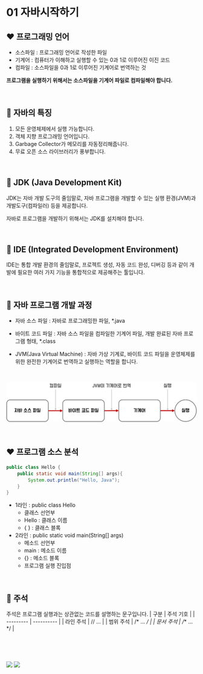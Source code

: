 # 01 자바시작하기  

##  :heart: 프로그래밍 언어

- 소스파일 : 프로그래밍 언어로 작성한 파일
- 기계어 : 컴퓨터가 이해하고 실행할 수 있는 0과 1로 이루어진 이진 코드
- 컴파일 : 소스파일을 0과 1로 이루어진 기계어로 번역하는 것  

**프로그램을 실행하기 위해서는 소스파일을 기계어 파일로 컴파일해야 합니다.**

<br/>

## :yellow_heart: 자바의 특징

1. 모든 운영체제에서 실행 가능합니다.
2. 객체 지향 프로그래밍 언어입니다.
3. Garbage Collector가 메모리를 자동정리해줍니다.
4.  무료 오픈 소스 라이브러리가 풍부합니다.

<br/>

## :green_heart: JDK (Java Development Kit)

JDK는 자바 개발 도구의 줄임말로, 자바 프로그램을 개발할 수 있는 실행 환경(JVM)과 개발도구(컴파일러) 등을 제공합니다.  

자바로 프로그램을 개발하기 위해서는 JDK를 설치해야 합니다.

<br/>


## :blue_heart: IDE (Integrated Development Environment)

IDE는 통합 개발 환경의 줄임말로, 프로젝트 생성, 자동 코드 완성, 디버깅 등과 같이 개발에 필요한 여러 가지 기능을 통합적으로 제공해주는 툴입니다.

<br/>

## :purple_heart: 자바 프로그램 개발 과정

- 자바 소스 파일 : 자바로 프로그래밍한 파일, *.java

- 바이트 코드 파일 : 자바 소스 파일을 컴파일한 기계어 파일, 개발 완료된 자바 프로그램 형태, *.class

- JVM(Java Virtual Machine) : 자바 가상 기계로, 바이트 코드 파일을 운영체제를 위한 완전한 기계어로 번역하고 실행하는 역할을 합니다.

<br/>

![자바 프로그램](../images/자바프로그램.png)


<br/>


## :heart: ​프로그램 소스 분석

``` java
public class Hello {
    public static void main(String[] args){
        System.out.println("Hello, Java");
    }
}
```

- 1라인 : public class Hello
  - 클래스 선언부
  - Hello : 클래스 이름
  - { } : 클래스 블록
- 2라인 : public static void main(String[] args)
  - 메소드 선언부
  - main : 메소드 이름
  - {} : 메소드 블록
  - 프로그램 실행 진입점

<br/>

## :yellow_heart: 주석

주석은 프로그램 실행과는 상관없는 코드를 설명하는 문구입니다.
| 구분      | 주석 기호  |
| --------- | ---------- |
| 라인 주석 | // ...     |
| 범위 주석 | /* ... */  |
| 문서 주석 | /** ... */ |


<br/>
<br/>
<br/>

<img src = "https://img.shields.io/badge/license-%ED%98%BC%EC%9E%90%20%EA%B3%B5%EB%B6%80%ED%95%98%EB%8A%94%20%EC%9E%90%EB%B0%94-red" /> <img src="https://img.shields.io/badge/update%20date-2021.07.28-green" />

